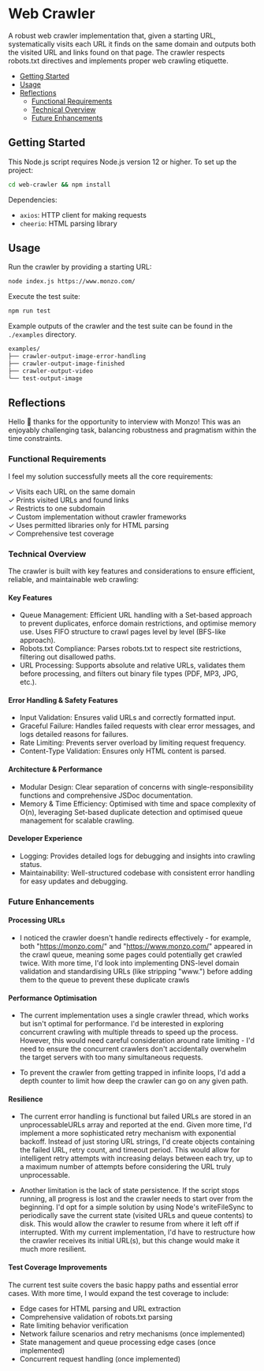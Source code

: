 # Web Crawler

A robust web crawler implementation that, given a starting URL, systematically visits each URL it finds on the same domain and outputs both the visited URL and links found on that page. The crawler respects robots.txt directives and implements proper web crawling etiquette.

- [Getting Started](#getting-started)
- [Usage](#usage)
- [Reflections](#reflections)
  - [Functional Requirements](#functional-requirements)
  - [Technical Overview](#technical-overview)
  - [Future Enhancements](#future-enhancements)

## Getting Started

This Node.js script requires Node.js version 12 or higher. To set up the project:

```bash
cd web-crawler && npm install
```

Dependencies:

- `axios`: HTTP client for making requests
- `cheerio`: HTML parsing library

## Usage

Run the crawler by providing a starting URL:

```bash
node index.js https://www.monzo.com/
```

Execute the test suite:

```bash
npm run test
```

Example outputs of the crawler and the test suite can be found in the `./examples` directory.

```bash
examples/
├── crawler-output-image-error-handling
├── crawler-output-image-finished
├── crawler-output-video
└── test-output-image
```

## Reflections

Hello 👋 thanks for the opportunity to interview with Monzo! This was an enjoyably challenging task, balancing robustness and pragmatism within the time constraints.

### Functional Requirements

I feel my solution successfully meets all the core requirements:

✓ Visits each URL on the same domain  
✓ Prints visited URLs and found links  
✓ Restricts to one subdomain  
✓ Custom implementation without crawler frameworks  
✓ Uses permitted libraries only for HTML parsing  
✓ Comprehensive test coverage

### Technical Overview

The crawler is built with key features and considerations to ensure efficient, reliable, and maintainable web crawling:

#### Key Features

- Queue Management: Efficient URL handling with a Set-based approach to prevent duplicates, enforce domain restrictions, and optimise memory use. Uses FIFO structure to crawl pages level by level (BFS-like approach).
- Robots.txt Compliance: Parses robots.txt to respect site restrictions, filtering out disallowed paths.
- URL Processing: Supports absolute and relative URLs, validates them before processing, and filters out binary file types (PDF, MP3, JPG, etc.).

#### Error Handling & Safety Features

- Input Validation: Ensures valid URLs and correctly formatted input.
- Graceful Failure: Handles failed requests with clear error messages, and logs detailed reasons for failures.
- Rate Limiting: Prevents server overload by limiting request frequency.
- Content-Type Validation: Ensures only HTML content is parsed.

#### Architecture & Performance

- Modular Design: Clear separation of concerns with single-responsibility functions and comprehensive JSDoc documentation.
- Memory & Time Efficiency: Optimised with time and space complexity of O(n), leveraging Set-based duplicate detection and optimised queue management for scalable crawling.

#### Developer Experience

- Logging: Provides detailed logs for debugging and insights into crawling status.
- Maintainability: Well-structured codebase with consistent error handling for easy updates and debugging.

### Future Enhancements

#### Processing URLs

- I noticed the crawler doesn't handle redirects effectively - for example, both "https://monzo.com/" and "https://www.monzo.com/" appeared in the crawl queue, meaning some pages could potentially get crawled twice. With more time, I'd look into implementing DNS-level domain validation and standardising URLs (like stripping "www.") before adding them to the queue to prevent these duplicate crawls

#### Performance Optimisation

- The current implementation uses a single crawler thread, which works but isn't optimal for performance. I'd be interested in exploring concurrent crawling with multiple threads to speed up the process. However, this would need careful consideration around rate limiting - I'd need to ensure the concurrent crawlers don't accidentally overwhelm the target servers with too many simultaneous requests.

- To prevent the crawler from getting trapped in infinite loops, I'd add a depth counter to limit how deep the crawler can go on any given path.

#### Resilience

- The current error handling is functional but failed URLs are stored in an unprocessableURLs array and reported at the end. Given more time, I'd implement a more sophisticated retry mechanism with exponential backoff. Instead of just storing URL strings, I'd create objects containing the failed URL, retry count, and timeout period. This would allow for intelligent retry attempts with increasing delays between each try, up to a maximum number of attempts before considering the URL truly unprocessable.

- Another limitation is the lack of state persistence. If the script stops running, all progress is lost and the crawler needs to start over from the beginning. I'd opt for a simple solution by using Node's writeFileSync to periodically save the current state (visited URLs and queue contents) to disk. This would allow the crawler to resume from where it left off if interrupted. With my current implementation, I'd have to restructure how the crawler receives its initial URL(s), but this change would make it much more resilient.

#### Test Coverage Improvements

The current test suite covers the basic happy paths and essential error cases. With more time, I would expand the test coverage to include:

- Edge cases for HTML parsing and URL extraction
- Comprehensive validation of robots.txt parsing
- Rate limiting behavior verification
- Network failure scenarios and retry mechanisms (once implemented)
- State management and queue processing edge cases (once implemented)
- Concurrent request handling (once implemented)
